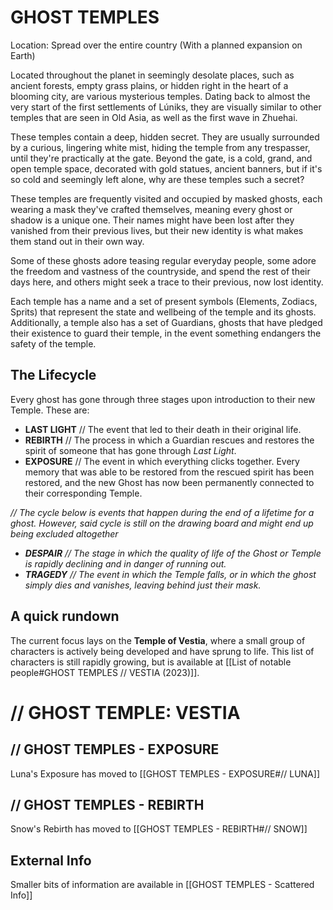 # GHOST TEMPLES
Location: Spread over the entire country (With a planned expansion on Earth)
  
Located throughout the planet in seemingly desolate places, such as ancient forests, empty grass plains, or hidden right in the heart of a blooming city, are various mysterious temples. Dating back to almost the very start of the first settlements of Lúniks, they are visually similar to other temples that are seen in Old Asia, as well as the first wave in Zhuehai.
  
These temples contain a deep, hidden secret. They are usually surrounded by a curious, lingering white mist, hiding the temple from any trespasser, until they're practically at the gate. Beyond the gate, is a cold, grand, and open temple space, decorated with gold statues, ancient banners, but if it's so cold and seemingly left alone, why are these temples such a secret?  
  
These temples are frequently visited and occupied by masked ghosts, each wearing a mask they've crafted themselves, meaning every ghost or shadow is a unique one. Their names might have been lost after they vanished from their previous lives, but their new identity is what makes them stand out in their own way.  
  
Some of these ghosts adore teasing regular everyday people, some adore the freedom and vastness of the countryside, and spend the rest of their days here, and others might seek a trace to their previous, now lost identity. 
  
Each temple has a name and a set of present symbols (Elements, Zodiacs, Sprits) that represent the state and wellbeing of the temple and its ghosts. Additionally, a temple also has a set of Guardians, ghosts that have pledged their existence to guard their temple, in the event something endangers the safety of the temple.  

## The Lifecycle
Every ghost has gone through three stages upon introduction to their new Temple. These are:
- **LAST LIGHT** // The event that led to their death in their original life.
- **REBIRTH** // The process in which a Guardian rescues and restores the spirit of someone that has gone through *Last Light*.
- **EXPOSURE** // The event in which everything clicks together. Every memory that was able to be restored from the rescued spirit has been restored, and the new Ghost has now been permanently connected to their corresponding Temple. 

*// The cycle below is events that happen during the end of a lifetime for a ghost. However, said cycle is still on the drawing board and might end up being excluded altogether*

- ***DESPAIR** // The stage in which the quality of life of the Ghost or Temple is rapidly declining and in danger of running out.*
- ***TRAGEDY** // The event in which the Temple falls, or in which the ghost simply dies and vanishes, leaving behind just their mask.*

## A quick rundown
The current focus lays on the **Temple of Vestia**, where a small group of characters is actively being developed and have sprung to life. This list of characters is still rapidly growing, but is available at [[List of notable people#GHOST TEMPLES // VESTIA (2023)]].


  
# // GHOST TEMPLE: VESTIA  

## // GHOST TEMPLES - EXPOSURE

Luna's Exposure has moved to [[GHOST TEMPLES - EXPOSURE#// LUNA]]
## // GHOST TEMPLES - REBIRTH

Snow's Rebirth has moved to [[GHOST TEMPLES - REBIRTH#// SNOW]]
## External Info
Smaller bits of information are available in [[GHOST TEMPLES - Scattered Info]]
